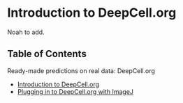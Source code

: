 # Introduction to DeepCell.org

Noah to add.

## Table of Contents

Ready-made predictions on real data: DeepCell.org

* [Introduction to DeepCell.org](./deepcell_dot_org)
* [Plugging in to DeepCell.org with ImageJ](./deepcell_dot_org)
